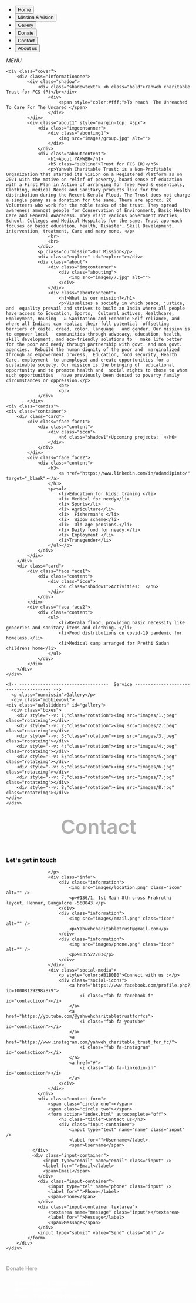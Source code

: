 <!DOCTYPE html>
<html lang="en">
<head>
    <meta charset="UTF-8">
    <meta http-equiv="X-UA-Compatible" content="IE=edge">
    <meta name="viewport" content="width=device-width, initial-scale=1.0">
    <title>Yahweh charitable</title>
    <style>
        .card{
            background-color: #040a15;
        }
        .flips-items{
            transform: translateX(493.5px) !important;
        }
        .widthforgallery{
            transform: translateX(190.5px) !important;
        }   
        .ourmissin{
            color: #B1B0B0;
            font-size: 54px;
            text-align: center;
            margin: 25px 0px;
            font-weight: 600;
        }
    </style>
</head>
<body>
    <section class="section1">
    <div class="nevbar" id="nevbar">
        <div class="logo">
            <div class="logoimg">
                <img src="images/logo.jpeg" alt="" class="charitylogo">
            </div>
        </div>
        <div class="menu" id="menu">
            <ul class="menuclass">
                <li><a id="home" href="index.html"> <button  class="button-87">Home </button></a></li>
                <li><a href="#explore"> <button  class="button-87">Mission & Vision</button></a></li>
                <li><a href="#gallery"><button  class="button-87">Gallery</button></a></li>
                <li><a href="#donate"><button  class="button-87">Donate</button></a></li>
                <li><a href="#Contact"><button  class="button-87">Contact</button></a></li>
                <li> <a id="about" href="#aboutus"><button  class="button-87">About us</button></a></li>
            </ul>
        </div>
        <div class="menuicon">
            <i id="menuicon" onclick="togglemenu()" class="fas fa-chevron-circle-down"> <span>MENU</span></i>
        </div>
    </div>

    <div class="cover">
        <div class="informationone">
            <div class="shadow">
                <div class="shadowtext"> <b class="bold">Yahweh charitable Trust for FCS (R)</b></div> 
                    <div> 
                        <span style="color:#fff;">To reach  The Unreached To Care For The Uncared </span>
                    </div>
            </div>
            <div class="about1" style="margin-top: 45px">
                <div class="imgcontanner">
                    <div class="aboutimg1">
                        <img src="images/group.jpg" alt="">
                    </div>
                </div>
                <div class="aboutcontent">
                    <h1>About YAHWEH</h1>
                    <h5 class="subline">Trust for FCS (R)</h5>
                    <p>Yahweh Charitable Trust: is a Non-Profitable Organization that started its vision on a Registered Platform as on 2021 with the motive on relief of poverty, board sense of education with a First Plan in Action of arranging for free Food & essentials, Clothing, medical Needs and Sanitary products like for the distribution during the Recent Kerala Flood. The Trust does not charge a single penny as a donation for the same. There are approx. 20 Volunteers who work for the noble tasks of the trust. They spread awareness amongst people for Conservation of Environment, Basic Health Care and General Awareness. They visit various Government Parties, School, Colleges and Medical Hospitals for the same. Trust approach focuses on basic education, health, Disaster, Skill Development, intervention, treatment, Care and many more. </p>
                    <br>
                    <br>
                </div>
                <p class="ourmissin">Our Mission</p>
                <div class="explore" id="explore"></div>
                <div class="about">
                    <div class="imgcontanner">
                        <div class="aboutimg">
                            <img src="images/7.jpg" alt="">
                        </div>
                    </div>
                    <div class="aboutcontent">
                        <h1>What is our mission?</h1>
                        <p>Visualizes a society in which peace, justice, and  equality prevail and strives to build an India where all people have access to Education, Sports,  Cultural actives, Healthcare, Employment, Housing   & Sanitation and Economic Self-reliance, and   where all Indians can realize their full potential  offsetting barriers of caste, creed, color, language   and gender. Our mission is to empower local   communities through advocacy, education, health,  skill development, and eco-friendly solutions to   make life better for the poor and needy through partnership with govt. and non govt. agencies.  Rebuild the human dignity of the poor and  marginalized through an empowerment process,  Education, food security, Health Care, employment  to unemployed and create opportunities for a  sustainable society. Our mission is the bringing of  educational opportunity and to promote health and  social rights to those to whom such opportunities   have previously been denied to poverty family   circumstances or oppression.</p>
                        <br>
                        <br>
                </div>
            </div>
    <div class="cardss">
    <div class="container">
        <div class="card">
            <div class="face face1">
                <div class="content">
                    <div class="icon">
                        <h6 class="shadow1">Upcoming projects:  </h6>
                    </div>
                </div>
            </div>
            <div class="face face2">
                <div class="content">
                    <h3>
                        <a href="https://www.linkedin.com/in/adamdipinto/" target="_blank"></a>
                    </h3>
                    <p><ul>
                        <li>Education for kids: traning </li>
                        <li> Medical for needy</li>
                        <li> Sports</li>
                        <li> Agriculture</li> 
                        <li>  Fisherman's </li>
                        <li>  Widow scheme</li>
                        <li>  Old age pensions.</li>
                        <li> Daily food for needy.</li>
                        <li> Employment </li>
                        <li>Transgender</li>
                    </ul></p>
                </div>
            </div>
        </div>
        <div class="card">
            <div class="face face1">
                <div class="content">
                    <div class="icon">
                        <h6 class="shadow1">Activities:  </h6>
                    </div>
                </div>
            </div>
            <div class="face face2">
                <div class="content">
                    <ul>
                        <li>Kerala flood, providing basic necessity like groceries and sanitary items and clothing. </li>
                        <li>Food distributions on covid-19 pandemic for homeless.</li>
                        <li>Medical camp arranged for Prethi Sadan childrens home</li>
                    </ul>
                </div>
            </div>
        </div>
    </div>
</div>
 
    <!-- ----------------------------------  Service -------------------------------------- -->
      <p class="ourmissin">Gallery</p>
      <div class="mobbiewowl">
    <div class="owlslidders" id="gallery">
      <div class="boxes">
        <div style="--v: 1;"class="rotation"><img src="images/1.jpeg" class="rotateimg"></div>
        <div style="--v: 2;"class="rotation"><img src="images/2.jpeg" class="rotateimg"></div>
        <div style="--v: 3;"class="rotation"><img src="images/3.jpeg" class="rotateimg"></div>
        <div style="--v: 4;"class="rotation"><img src="images/4.jpeg" class="rotateimg"></div>
        <div style="--v: 5;"class="rotation"><img src="images/5.jpeg" class="rotateimg"></div>
        <div style="--v: 6;"class="rotation"><img src="images/6.jpg" class="rotateimg"></div>
        <div style="--v: 7;"class="rotation"><img src="images/7.jpg" class="rotateimg"></div>
        <div style="--v: 8;"class="rotation"><img src="images/8.jpg" class="rotateimg"></div>
    </div>
    </div>
</div>
    <p class="ourmissin">Contact</p>
   <div class="contactpage" >
    <div id="Contact"></div>
       <div class="contactcontainer">
           <span class="big-circle"></span>
           <img src="img/shape.png" class="square" alt="" />
           <div class="form">
               <div class="contact-info">
                   <h3 class="title">Let's get in touch</h3>
                   <p class="text">
                    
                    </p>
                    <div class="info">
                        <div class="information">
                            <img src="images/location.png" class="icon" alt="" />
                            <p>#136/1, 1st Main 8th cross Prakruthi layout, Hennur, Bangalore -560043.</p>
                        </div>
                        <div class="information">
                            <img src="images/email.png" class="icon" alt="" />
                            <p>Yahwehcharitabletrust@gmail.com</p>
                        </div>
                        <div class="information">
                            <img src="images/phone.png" class="icon" alt="" />
                            <p>9035522703</p>
                        </div>
                    </div>
                    <div class="social-media">
                        <p style="color:#B1B0B0">Connect with us :</p>
                        <div class="social-icons">
                            <a href="https://www.facebook.com/profile.php?id=100081292987879">
                                <i class="fab fa-facebook-f" id="contacticon"></i>
                            </a>
                            <a href="https://youtube.com/@yahwehcharitabletrustforfcs">
                                <i class="fab fa-youtube" id="contacticon"></i>
                            </a>
                            <a href="https://www.instagram.com/yahweh_charitable_trust_for_fc/">
                                <i class="fab fa-instagram" id="contacticon"></i>
                            </a>
                            <a href="#">
                                <i class="fab fa-linkedin-in" id="contacticon"></i>
                            </a>
                        </div>
                    </div>
                </div>
                <div class="contact-form">
                    <span class="circle one"></span>
                    <span class="circle two"></span>
                    <form action="index.html" autocomplete="off">
                        <h3 class="title">Contact us</h3>
                        <div class="input-container">
                            <input type="text" name="name" class="input" />
                            <label for="">Username</label>
                            <span>Username</span>
              </div>
              <div class="input-container">
                  <input type="email" name="email" class="input" />
                  <label for="">Email</label>
                  <span>Email</span>
                </div>
                <div class="input-container">
                    <input type="tel" name="phone" class="input" />
                    <label for="">Phone</label>
                    <span>Phone</span>
                </div>
                <div class="input-container textarea">
                    <textarea name="message" class="input"></textarea>
                    <label for="">Message</label>
                    <span>Message</span>
                </div>
                <input type="submit" value="Send" class="btn" />
            </form>
        </div>
    </div>
</div>
</div>
</section>
    <section clas="sectiontwo">
    <footer>
        <div class="carding">
            <img src="images/group2.jpg" alt="" class="bigimg">
        </div>
        <div class="content" style="margin: auto;" id="donate">
                    <h4 style="color:#B1B0B0;padding: 5px 0px;"> Donate Here</h4>
                    <div class="footerdonationcard">
                            <p class="footerdonationpara"> 
                                <ul style="color:#fff;list-style: none;">
                                    <li> Account No : 50200064498049</li>
                                    <li>IFSC        : HDFC0004101</li>
                                    <li>Name        : Yahweh charitable Trust</li>
                                </ul>
                            </p>
                    </div>
                    <!-- <h4 style="color:#B1B0B0;padding: 20px 0px;"> Acheivements</h4>
                    <div class="footerdonationcard">
                            <p class="footerdonationpara">Lorem ipsum dolor sit amet consectetur adipisicing elit. Odio sed saepe quod, fugit fuga neque temporibus non architecto eius deserunt consequuntur omnis error, eligendi dicta officiis commodi dolorem nam ex.</p>
                    </div> -->
        </div>
    </footer>
</section>
    <!-- scripts  -->
    <script>
         $(document).ready(function(){
                $('.rotation').click(function(){
                    if($(this).hasClass('spin')){
                        $('.rotation').removeClass('spin'); }
                        else{ $('.rotation').removeClass('spin');
                        $(this).addClass('spin');
                    }
                })
            })
        // drop down menu script
        var menu = document.getElementById("menu");
        menu.style.maxHeight = "0px";
        function togglemenu() {
            if (menu.style.maxHeight == "0px") {
                menu.style.maxHeight = "390px";
            }
            else {
                menu.style.maxHeight = "0px";
            }
        }
            const inputs = document.querySelectorAll(".input");
            function focusFunc() {
            let parent = this.parentNode;
            parent.classList.add("focus");
            }

            function blurFunc() {
            let parent = this.parentNode;
            if (this.value == "") {
                parent.classList.remove("focus");
            }
            }

            inputs.forEach((input) => {
            input.addEventListener("focus", focusFunc);
            input.addEventListener("blur", blurFunc);
            });
        </script>
</body>
</html>
